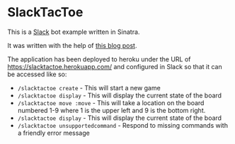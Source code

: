 # SlackTacToe

This is a [Slack](https://slack.com) bot example written in Sinatra.

It was written with the help of [this blog post](http://wearestac.com/blog/building-a-slack-slash-command-with-sinatra-finch-and-heroku).

The application has been deployed to heroku under the URL of https://slacktactoe.herokuapp.com/ and configured in Slack so that it can be accessed like so:

* `/slacktactoe create` - This will start a new game
* `/slacktactoe display` - This will display the current state of the board
* `/slacktactoe move :move` - This will take a location on the board numbered 1-9 where 1 is the upper left and 9 is the bottom right.
* `/slacktactoe display` - This will display the current state of the board
* `/slacktactoe unsupportedcommand` - Respond to missing commands with a friendly error message